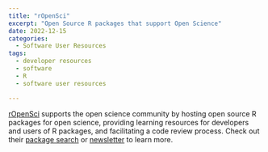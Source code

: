 ```yaml
---
title: "rOpenSci"
excerpt: "Open Source R packages that support Open Science"
date: 2022-12-15
categories:
  - Software User Resources
tags:
  - developer resources
  - software
  - R
  - software user resources

---
```


[rOpenSci](https://ropensci.org/) supports the open science community by hosting open source R packages for open science, providing learning resources for developers and users of R packages, and facilitating a code review process. Check out their [package search](https://ropensci.org/packages/all/) or [newsletter](https://ropensci.org/news/) to learn more.